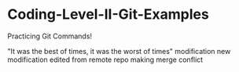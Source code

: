 # Coding-Level-II-Git-Examples
Practicing Git Commands!


"It was the best of times, it was the worst of times"
modification
new modification
edited from remote repo
making merge conflict

